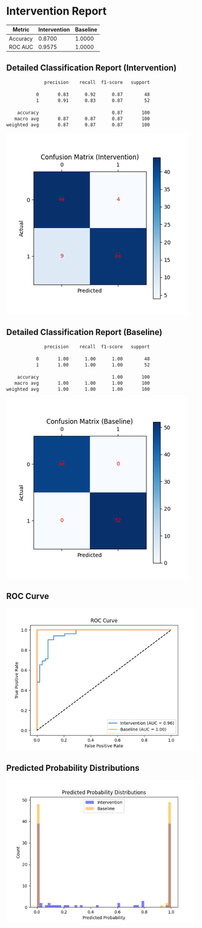 
# Intervention Report

| Metric           | Intervention | Baseline |
|------------------|--------------|----------|
| Accuracy         | 0.8700     | 1.0000   |
| ROC AUC          | 0.9575     | 1.0000   |

## Detailed Classification Report (Intervention)

```
              precision    recall  f1-score   support

           0       0.83      0.92      0.87        48
           1       0.91      0.83      0.87        52

    accuracy                           0.87       100
   macro avg       0.87      0.87      0.87       100
weighted avg       0.87      0.87      0.87       100

```
![Confusion Matrix (Intervention)](/intervention_reports/f4793_m0.1_a50.0/confusion_matrix_intervention.png)

## Detailed Classification Report (Baseline)

```
              precision    recall  f1-score   support

           0       1.00      1.00      1.00        48
           1       1.00      1.00      1.00        52

    accuracy                           1.00       100
   macro avg       1.00      1.00      1.00       100
weighted avg       1.00      1.00      1.00       100

```
![Confusion Matrix (Baseline)](/intervention_reports/f4793_m0.1_a50.0/confusion_matrix_baseline.png)

## ROC Curve

![ROC Curve](/intervention_reports/f4793_m0.1_a50.0/roc_curve.png)

## Predicted Probability Distributions

![Probability Distributions](/intervention_reports/f4793_m0.1_a50.0/probability_distributions.png)
